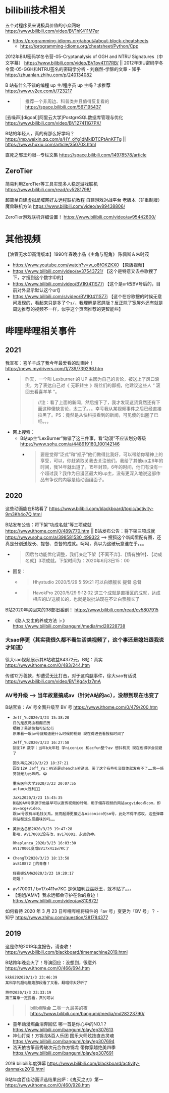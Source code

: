 
# bilibili技术相关

五个对程序员来说极具价值的小众网站 https://www.bilibili.com/video/BV1hK411M7er
- https://programming-idioms.org/about#about-block-cheatsheets
  * https://programming-idioms.org/cheatsheet/Python/Cpp

2012年BIU密码学冬令营-05-Cryptanalysis of GGH and NTRU Signatures（中文字幕） https://www.bilibili.com/video/BV1ov41117RB/ || 2012年BIU密码学冬令营-05-GGH和NTRU签名的密码学分析 - 刘巍然-学酥的文章 - 知乎 https://zhuanlan.zhihu.com/p/240134082

B 站有什么不错的编程 up 主/程序员 up 主吗？求推荐 https://www.v2ex.com/t/723217
- > 推荐一个非周边、科普类并且值得反复看的 https://space.bilibili.com/567195437

[去噪声][digoal][阿里云大学]PostgreSQL数据库管理与优化 https://www.bilibili.com/video/BV127411G7PX/

B站的年轻人，真的有那么好学吗？ https://mp.weixin.qq.com/s/HY_oYg1dMkIDTCPtAnKFTg || https://www.huxiu.com/article/350703.html

直死之邪王灼眼--专栏文集 https://space.bilibili.com/14978578/article

## ZeroTier

简易利用ZeroTier等工具实现多人稳定游戏联机 https://www.bilibili.com/read/cv5281798/

超简单自建虚拟局域网好友远程联机教程 自建游戏对战平台 老版本（非重制版）魔兽联机方法 https://www.bilibili.com/video/av89438806/

ZeroTier游戏联机详细设置！ https://www.bilibili.com/video/av95442800/

# 其他视频

【油管无水印高清版本】1990年春晚小品《主角与配角》 陈佩斯＆朱时茂
- https://www.youtube.com/watch?v=w_o8fOKZKX0 【原版视频】
- https://www.bilibili.com/video/av37543721/ 【这个是特意又去谷歌搜了下，才搜到这个数字ID的】
- https://www.bilibili.com/video/BV1Kt411S77j 【这个是url改BV号后的，目前对外显示默认这个url】
- https://www.bilibili.com/s/video/BV1Kt411S77j 【这个在谷歌搜的时候无意间发现的，看起来只是多了个`s/`，我理解是宽屏版？反正除了宽屏外还有就是周边推荐的视频不一样，似乎这个页面推荐的更智能些】

# 哔哩哔哩相关事件

## 2021

我宣布：喜羊羊成了我今年最爱看的动画片！ https://news.mydrivers.com/1/739/739296.htm
- > 昨天，一个叫 Lexburner 的 UP 主因为自己的言论，被送上了风口浪尖。为了表达自己对《 无职转生 》粉丝们的鄙视，他建议这些人 “ 滚回去看喜羊羊 ”。
  >> //注：看了上面的新闻，然后搜下了，我才发现这货竟然还有下面这种傻缺言论，太二了。。。幸亏我从某视频事件之后已经直接拉黑了。PS：竟然是从快科技看到的新闻，可见傻的出圈了已经。。。
- 网上搜索：
  * B站up主“LexBurner”做错了这三件事，看“动漫”不应该划分等级 https://www.sohu.com/a/448919180_100142146
    + > 要是觉得“泛式”和“瓶子”他们做得比我好，可以带给你精神上的享受，可以，你赶紧取关我去关注他们。我给了其他up主6年的时间，我14年就出道了，15年封顶，6年的时间，他们有没有一个超过我？我作为日漫区最大的up主，没有更深入地说这部作品有争议的内容是给动画组面子。

## 2020

这些动画能在B站看了 https://www.bilibili.com/blackboard/topic/activity-9m3Kh4o7Q.html

B站发布公告：将下架“功成名就”等三项成就 https://www.ithome.com/0/489/770.htm || B站发布公告：将下架三项成就 https://www.sohu.com/a/398581530_499322 --> 搜狐这个新闻里配有图，还真是分别送舰长、提督、总督的成就。呵呵，真以为这破玩意谁在乎。。。
- > 因后台功能优化调整，我们决定下架【不离不弃】、【情有独钟】、【功成名就】3项成就。下架时间为：2020年6月3日15：00
- 回复：
  * > Hhystudio 2020/5/29 5:59:21 可以白嫖舰长 提督 总督
  * > HavokPro 2020/5/29 9:12:02 这三个成就是直播区的成就，达成相应的LV送舰长的，也就是说批站现在不让白票舰长了

B站2020年买回来的38部旧番剧！ https://www.bilibili.com/read/cv5807915
- 《路人女主的养成方法 ♭》 https://www.bilibili.com/bangumi/media/md28228738

### 大sao停更（其实我很久都不看生活类视频了，这个事还是媳妇跟我说才知道）

徐大sao视频展示其B站收益84372元，B站：真实 https://www.ithome.com/0/483/244.htm

传递12万善款，却遭受无比打击，对于这鸡腿事件，徐大sao有话说 https://www.bilibili.com/video/BV1Kg4y1z7mA

### AV号升级 --> 当年故意搞成av（针对A站的ac），没想到现在也变了

B站官宣：AV 号全面升级至 BV 号 https://www.ithome.com/0/479/200.htm
- ```
  Jeff_Yu2020/3/23 15:38:20
  目的是反爬虫和翻旧历
  牺牲了易读性和可记忆行
  原来看一眼av号就知道是什么时候的视频 现在得进去看投稿时间了
  
  Jeff_Yu2020/3/23 16:27:58
  回复7# 数字：当年b太年轻 学niconico 和acfun整个av 想抖机灵 现在也得学会回避了
  
  回头再见2020/3/23 18:37:21
  回复12# Jeff_Yu：AV还是shencha关键词，带了这个有些社交媒体就发布不了……第一感觉就是为此改的。😂
  
  重庆医科大学2020/3/23 20:07:55
  acfun大胜利🌺🐔
  
  JaXL2020/3/23 15:45:35
  B站的AV号来源于他最早可以直传视频的时候，用于储存视频的网站acgvideo点com，即av=acg+video，
  跟ac号没有半毛钱关系。反而起源更接近与niconico的sm号，此处不得不感叹，这些弹幕网站都这么恶趣味的吗……
  ```
- ```
  英伟达总部2020/3/23 19:47:28
  那啥，AV170001没有改，av170001，永远的神。
  
  Rhaplanca_2020/3/23 16:03:30
  AV170001变成BV17x411w7KC了
  ```
- ```
  ChengTX2020/3/23 18:13:58
  av810872 👴的青春！
  
  辉夜姬SAMA2020/3/23 19:20:17
  炮姐！
  ```
- av170001 / bv17x411w7KC 是保加利亚巫妖王，就不贴了。。。
- 【炮姐/AMV】我永远都会守护在你的身边！ https://www.bilibili.com/video/av810872/

如何看待 2020 年 3 月 23 日哔哩哔哩将稿件的「av 号」变更为「BV 号」？ - 知乎 https://www.zhihu.com/question/381784377

## 2019

这是你的2019年度报告，请查收！ https://www.bilibili.com/blackboard/timemachine2019.html

B站跨年晚会火了！导演回应：没想到，很意外 https://www.ithome.com/0/466/694.htm
```
kkk8292020/1/3 23:46:39
某科学的超电磁炮那段看了又看，翻唱得太好听了

蒋申2020/1/3 23:33:19
第三篇章一定要看，真的可以
```
>> bilibili晚会 二零一九最美的夜 https://www.bilibili.com/bangumi/media/md28223790/
- 童年动漫燃曲泪奔回忆 哪一首是你心中的NO.1？ https://www.bilibili.com/bangumi/play/ep307613
- 神仙打架！方锦龙&百人乐团 国乐大师炫技直击灵魂 https://www.bilibili.com/bangumi/play/ep307694
- 洛天依古筝首秀破次元合作方锦龙 带你穿越绝美四季 https://www.bilibili.com/bangumi/play/ep307691

2019 bilibili年度弹幕 https://www.bilibili.com/blackboard/activity-danmaku2019.html

B站年度百佳动画评选结果出炉：《鬼灭之刃》第一 https://www.ithome.com/0/460/928.htm
